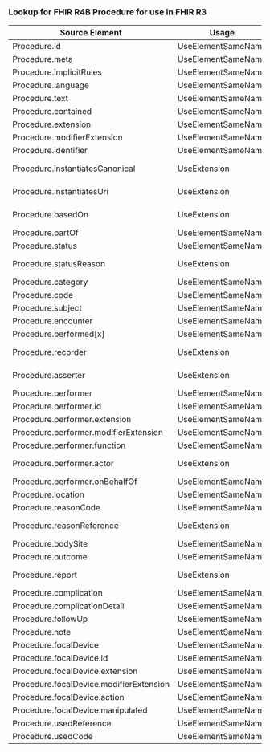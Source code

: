 ### Lookup for FHIR R4B Procedure for use in FHIR R3

| Source Element | Usage | Target |
| -------------- | ----- | ------ |
| Procedure.id | UseElementSameName | Procedure.id |
| Procedure.meta | UseElementSameName | Procedure.meta |
| Procedure.implicitRules | UseElementSameName | Procedure.implicitRules |
| Procedure.language | UseElementSameName | Procedure.language |
| Procedure.text | UseElementSameName | Procedure.text |
| Procedure.contained | UseElementSameName | Procedure.contained |
| Procedure.extension | UseElementSameName | Procedure.extension |
| Procedure.modifierExtension | UseElementSameName | Procedure.modifierExtension |
| Procedure.identifier | UseElementSameName | Procedure.identifier |
| Procedure.instantiatesCanonical | UseExtension | http://hl7.org/fhir/4.3/StructureDefinition/extension-Procedure.instantiatesCanonical |
| Procedure.instantiatesUri | UseExtension | http://hl7.org/fhir/4.3/StructureDefinition/extension-Procedure.instantiatesUri |
| Procedure.basedOn | UseExtension | http://hl7.org/fhir/4.3/StructureDefinition/extension-Procedure.basedOn |
| Procedure.partOf | UseElementSameName | Procedure.partOf |
| Procedure.status | UseElementSameName | Procedure.notDone |
| Procedure.statusReason | UseExtension | http://hl7.org/fhir/4.3/StructureDefinition/extension-Procedure.statusReason |
| Procedure.category | UseElementSameName | Procedure.category |
| Procedure.code | UseElementSameName | Procedure.code |
| Procedure.subject | UseElementSameName | Procedure.subject |
| Procedure.encounter | UseElementSameName | Procedure.context |
| Procedure.performed[x] | UseElementSameName | Procedure.performed[x] |
| Procedure.recorder | UseExtension | http://hl7.org/fhir/4.3/StructureDefinition/extension-Procedure.recorder |
| Procedure.asserter | UseExtension | http://hl7.org/fhir/4.3/StructureDefinition/extension-Procedure.asserter |
| Procedure.performer | UseElementSameName | Procedure.performer |
| Procedure.performer.id | UseElementSameName | Procedure.performer.id |
| Procedure.performer.extension | UseElementSameName | Procedure.performer.extension |
| Procedure.performer.modifierExtension | UseElementSameName | Procedure.performer.modifierExtension |
| Procedure.performer.function | UseElementSameName | Procedure.performer.role |
| Procedure.performer.actor | UseExtension | http://hl7.org/fhir/4.3/StructureDefinition/extension-Procedure.performer.actor |
| Procedure.performer.onBehalfOf | UseElementSameName | Procedure.performer.onBehalfOf |
| Procedure.location | UseElementSameName | Procedure.location |
| Procedure.reasonCode | UseElementSameName | Procedure.notDoneReason |
| Procedure.reasonReference | UseExtension | http://hl7.org/fhir/4.3/StructureDefinition/extension-Procedure.reasonReference |
| Procedure.bodySite | UseElementSameName | Procedure.bodySite |
| Procedure.outcome | UseElementSameName | Procedure.outcome |
| Procedure.report | UseExtension | http://hl7.org/fhir/4.3/StructureDefinition/extension-Procedure.report |
| Procedure.complication | UseElementSameName | Procedure.complication |
| Procedure.complicationDetail | UseElementSameName | Procedure.complicationDetail |
| Procedure.followUp | UseElementSameName | Procedure.followUp |
| Procedure.note | UseElementSameName | Procedure.note |
| Procedure.focalDevice | UseElementSameName | Procedure.focalDevice |
| Procedure.focalDevice.id | UseElementSameName | Procedure.focalDevice.id |
| Procedure.focalDevice.extension | UseElementSameName | Procedure.focalDevice.extension |
| Procedure.focalDevice.modifierExtension | UseElementSameName | Procedure.focalDevice.modifierExtension |
| Procedure.focalDevice.action | UseElementSameName | Procedure.focalDevice.action |
| Procedure.focalDevice.manipulated | UseElementSameName | Procedure.focalDevice.manipulated |
| Procedure.usedReference | UseElementSameName | Procedure.usedReference |
| Procedure.usedCode | UseElementSameName | Procedure.usedCode |
